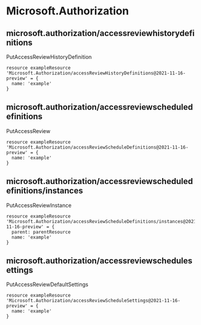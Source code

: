# Microsoft.Authorization

## microsoft.authorization/accessreviewhistorydefinitions

PutAccessReviewHistoryDefinition
```bicep
resource exampleResource 'Microsoft.Authorization/accessReviewHistoryDefinitions@2021-11-16-preview' = {
  name: 'example'
}
```

## microsoft.authorization/accessreviewscheduledefinitions

PutAccessReview
```bicep
resource exampleResource 'Microsoft.Authorization/accessReviewScheduleDefinitions@2021-11-16-preview' = {
  name: 'example'
}
```

## microsoft.authorization/accessreviewscheduledefinitions/instances

PutAccessReviewInstance
```bicep
resource exampleResource 'Microsoft.Authorization/accessReviewScheduleDefinitions/instances@2021-11-16-preview' = {
  parent: parentResource 
  name: 'example'
}
```

## microsoft.authorization/accessreviewschedulesettings

PutAccessReviewDefaultSettings
```bicep
resource exampleResource 'Microsoft.Authorization/accessReviewScheduleSettings@2021-11-16-preview' = {
  name: 'example'
}
```
